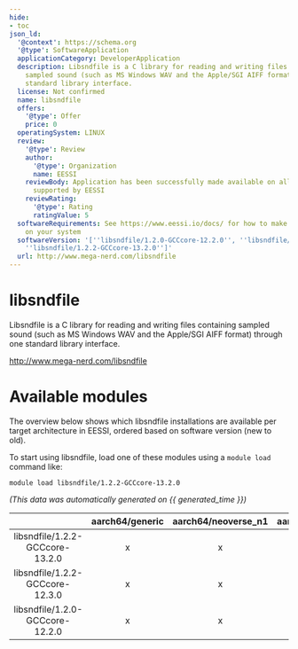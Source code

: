 ```yaml
---
hide:
- toc
json_ld:
  '@context': https://schema.org
  '@type': SoftwareApplication
  applicationCategory: DeveloperApplication
  description: Libsndfile is a C library for reading and writing files containing
    sampled sound (such as MS Windows WAV and the Apple/SGI AIFF format) through one
    standard library interface.
  license: Not confirmed
  name: libsndfile
  offers:
    '@type': Offer
    price: 0
  operatingSystem: LINUX
  review:
    '@type': Review
    author:
      '@type': Organization
      name: EESSI
    reviewBody: Application has been successfully made available on all architectures
      supported by EESSI
    reviewRating:
      '@type': Rating
      ratingValue: 5
  softwareRequirements: See https://www.eessi.io/docs/ for how to make EESSI available
    on your system
  softwareVersion: '[''libsndfile/1.2.0-GCCcore-12.2.0'', ''libsndfile/1.2.2-GCCcore-12.3.0'',
    ''libsndfile/1.2.2-GCCcore-13.2.0'']'
  url: http://www.mega-nerd.com/libsndfile
---
```


libsndfile
==========


Libsndfile is a C library for reading and writing files containing sampled sound (such as MS Windows WAV and the Apple/SGI AIFF format) through one standard library interface.

http://www.mega-nerd.com/libsndfile
# Available modules


The overview below shows which libsndfile installations are available per target architecture in EESSI, ordered based on software version (new to old).

To start using libsndfile, load one of these modules using a `module load` command like:

```shell
module load libsndfile/1.2.2-GCCcore-13.2.0
```

*(This data was automatically generated on {{ generated_time }})*  

| |aarch64/generic|aarch64/neoverse_n1|aarch64/neoverse_v1|x86_64/generic|x86_64/amd/zen2|x86_64/amd/zen3|x86_64/amd/zen4|x86_64/intel/haswell|x86_64/intel/sapphirerapids|x86_64/intel/skylake_avx512|
| :---: | :---: | :---: | :---: | :---: | :---: | :---: | :---: | :---: | :---: | :---: |
|libsndfile/1.2.2-GCCcore-13.2.0|x|x|x|x|x|x|x|x|-|x|
|libsndfile/1.2.2-GCCcore-12.3.0|x|x|x|x|x|x|x|x|-|x|
|libsndfile/1.2.0-GCCcore-12.2.0|x|x|x|x|x|x|x|x|-|x|
